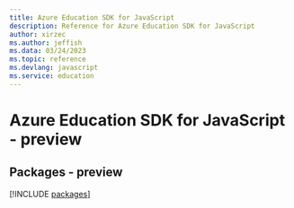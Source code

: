 ```yaml
---
title: Azure Education SDK for JavaScript
description: Reference for Azure Education SDK for JavaScript
author: xirzec
ms.author: jeffish
ms.data: 03/24/2023
ms.topic: reference
ms.devlang: javascript
ms.service: education
---
```

# Azure Education SDK for JavaScript - preview
## Packages - preview
[!INCLUDE [packages](education-index.md)]